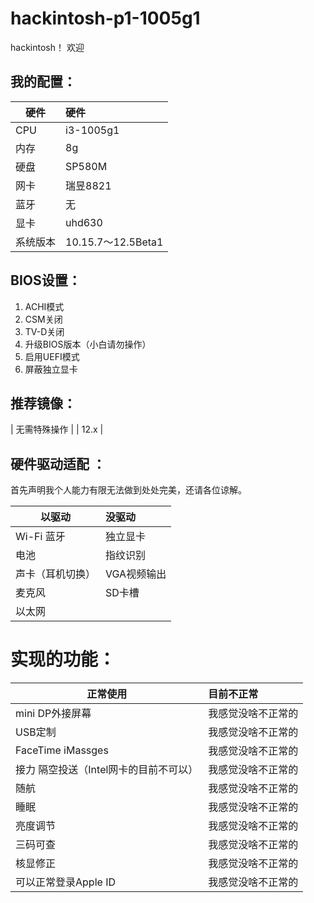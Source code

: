 # hackintosh-p1-1005g1
hackintosh！
欢迎



## 我的配置：
| 硬件      | 硬件      |
|----------|:-------------------------|
| CPU     | i3-1005g1                 |
| 内存     | 8g                       |
| 硬盘     | SP580M                   |
| 网卡     | 瑞昱8821                 |
| 蓝牙     | 无                       |
| 显卡     | uhd630                   |
| 系统版本 | 10.15.7～12.5Beta1        |


## BIOS设置：
1. ACHI模式
2. CSM关闭
3. TV-D关闭
4. 升级BIOS版本（小白请勿操作）
5. 启用UEFI模式
6. 屏蔽独立显卡

## 推荐镜像：
| 无需特殊操作 |
| 12.x    |



## 硬件驱动适配 ：
首先声明我个人能力有限无法做到处处完美，还请各位谅解。

| 以驱动                                | 没驱动      |
|---------------------------------------|:------------|
| Wi-Fi 蓝牙                            | 独立显卡    |
| 电池                                  | 指纹识别    |
| 声卡（耳机切换）                        | VGA视频输出 |
| 麦克风                                 | SD卡槽      |
| 以太网 |      |
# 实现的功能：

| 正常使用                             | 目前不正常         |
|--------------------------------------|:-------------------|
| mini DP外接屏幕                      | 我感觉没啥不正常的 |
| USB定制                              | 我感觉没啥不正常的 |
| FaceTime iMassges                    | 我感觉没啥不正常的 |
| 接力 隔空投送（Intel网卡的目前不可以） | 我感觉没啥不正常的 |
| 随航                                 | 我感觉没啥不正常的 |
| 睡眠                                 | 我感觉没啥不正常的 |
| 亮度调节                             | 我感觉没啥不正常的 |
| 三码可查                             | 我感觉没啥不正常的 |
| 核显修正                             | 我感觉没啥不正常的 |
| 可以正常登录Apple ID                      | 我感觉没啥不正常的 |
